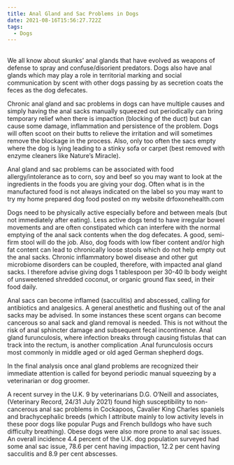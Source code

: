 ```yaml
---
title: Anal Gland and Sac Problems in Dogs
date: 2021-08-16T15:56:27.722Z
tags:
  - Dogs
---
```

\
 We all know about skunks’ anal glands that have evolved as weapons of defense to spray and confuse/disorient predators. Dogs also have anal glands which may play a role in territorial marking and social communication by scent with other dogs passing by as secretion coats the feces as the dog defecates.

Chronic anal gland and sac problems in dogs can have multiple causes and simply having the anal sacks manually squeezed out periodically can bring temporary relief when there is impaction (blocking of the duct) but can cause some damage, inflammation and persistence of the problem. Dogs will often scoot on their butts to relieve the irritation and will sometimes remove the blockage in the process. Also, only too often the sacs empty where the dog is lying leading to a stinky sofa or carpet (best removed with enzyme cleaners like Nature’s Miracle).

 Anal gland and sac problems can be associated with food allergy/intolerance as to corn, soy and beef so you may want to look at the ingredients in the foods you are giving your dog. Often what is in the manufactured food is not always indicated on the label so you may want to try my home prepared dog food posted on my website drfoxonehealth.com

Dogs need to be physically active especially before and between meals (but not immediately after eating). Less active dogs tend to have irregular bowel movements and are often constipated which can interfere with the normal emptying of the anal sack contents when the dog defecates. A good, semi-firm stool will do the job. Also, dog foods with low fiber content and/or high fat content can lead to chronically loose stools which do not help empty out the anal sacks. Chronic inflammatory bowel disease and other gut microbiome disorders can be coupled, therefore, with impacted anal gland sacks.  I therefore advise giving dogs 1 tablespoon per 30-40 lb body weight of unsweetened shredded coconut, or organic ground flax seed, in their food daily.

Anal sacs can become inflamed (sacculitis) and abscessed, calling for antibiotics and analgesics. A general anesthetic and flushing out of the anal sacks may be advised. In some instances these scent organs can become cancerous so anal sack and gland removal is needed. This is not without the risk of anal sphincter damage and subsequent fecal incontinence. Anal gland furunculosis, where infection breaks through causing fistulas that can track into the rectum, is another complication .Anal furunculosis occurs most commonly in middle aged or old aged German shepherd dogs.

 In the final analysis once anal gland problems are recognized their immediate attention is called for beyond periodic manual squeezing by a veterinarian or dog groomer.

A recent survey in the U.K. 9 by veterinarians D.G. O’Neill and associates, (Veterinary Record, 24/31 July 2021) found high susceptibility to non-cancerous anal sac problems in Cockapoos, Cavalier King Charles spaniels and brachycephalic breeds (which I attribute mainly to low activity levels in these poor dogs like popular Pugs and French bulldogs who have such difficulty breathing). Obese dogs were also more prone to anal sac issues. An overall incidence 4.4 percent of the U.K. dog population surveyed had some anal sac issue, 78.6 per cent having impaction, 12.2 per cent having sacculitis and  8.9 per cent abscesses.
